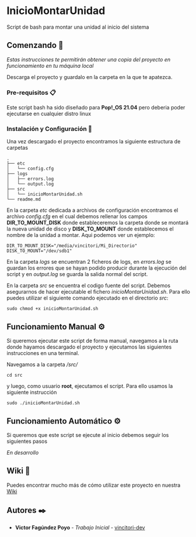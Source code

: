 # InicioMontarUnidad

Script de bash para montar una unidad al inicio del sistema
## Comenzando 🚀

_Estas instrucciones te permitirán obtener una copia del proyecto en funcionamiento en tu máquina local_

Descarga el proyecto y guardalo en la carpeta en la que te apatezca.


### Pre-requisitos 📋

Este script bash ha sido diseñado para **Pop!_OS 21.04** pero deberia poder
ejecutarse en cualquier distro linux


### Instalación y Configuración 🔧

Una vez descargado el proyecto encontramos la siguiente estructura de carpetas
```
.
├── etc
│   └── config.cfg
├── logs
│   ├── errors.log
│   └── output.log
├── src
│   └── inicioMontarUnidad.sh
└── readme.md
```    
En la carpeta _etc_ dedicada a archivos de configuración encontramos el
archivo _config.cfg_ en el cual debemos rellenar los campos 
**DIR_TO_MOUNT_DISK** donde estableceremos la carpeta donde se montará
la nueva unidad de disco y **DISK_TO_MOUNT** donde establecemos el nombre de 
la unidad a montar. Aqui podemos ver un ejemplo:
```
DIR_TO_MOUNT_DISK="/media/vincitori/Mi_Directorio"
DISK_TO_MOUNT="/dev/sdb1"
```
En la carpeta _logs_ se encuentran 2 ficheros de logs, en _errors.log_ se guardan
los errores que se hayan podido producir durante la ejecución del script y en 
_output.log_ se guarda la salida normal del script.

En la carpeta _src_ se encuentra el codigo fuente del script. Debemos 
asegurarnos de hacer ejecutable el fichero _inicioMontarUnidad.sh_. Para ello
puedes utilizar el siguiente comando ejecutado en el directorio _src_:

```
sudo chmod +x inicioMontarUnidad.sh
```



## Funcionamiento Manual ⚙️

Si queremos ejecutar este script de forma manual, navegamos a la ruta donde
hayamos descargado el proyecto y ejecutamos las siguientes instrucciones en una
terminal.

Navegamos a la carpeta _/src/_
```
cd src
```
y luego, como usuario **root**, ejecutamos el script. Para ello usamos la 
siguiente instrucción

```
sudo ./inicioMontarUnidad.sh
```

## Funcionamiento Automático ⚙️

Si queremos que este script se ejecute al inicio debemos seguir los siguientes
pasos

_En desarrollo_

## Wiki 📖

Puedes encontrar mucho más de cómo utilizar este proyecto en nuestra [Wiki](https://github.com/tu/proyecto/wiki)

## Autores ✒️


* **Victor Fagúndez Poyo** - *Trabajo Inicial* - [vincitori-dev](https://github.com/vincitori-dev)

